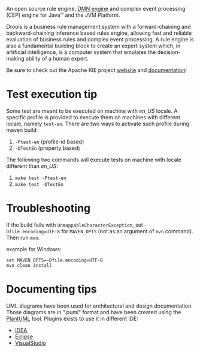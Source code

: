 <!--
  Licensed to the Apache Software Foundation (ASF) under one
  or more contributor license agreements.  See the NOTICE file
  distributed with this work for additional information
  regarding copyright ownership.  The ASF licenses this file
  to you under the Apache License, Version 2.0 (the
  "License"); you may not use this file except in compliance
  with the License.  You may obtain a copy of the License at

    http://www.apache.org/licenses/LICENSE-2.0

  Unless required by applicable law or agreed to in writing,
  software distributed under the License is distributed on an
  "AS IS" BASIS, WITHOUT WARRANTIES OR CONDITIONS OF ANY
  KIND, either express or implied.  See the License for the
  specific language governing permissions and limitations
  under the License.
  -->

An open source rule engine, [DMN engine](https://kie.apache.org/docs/components/drools/drools_dmn) and complex event processing (CEP) engine for Java™ and the JVM Platform.

Drools is a business rule management system with a forward-chaining and backward-chaining inference based rules engine, allowing fast and reliable evaluation of business rules and complex event processing. A rule engine is also a fundamental building block to create an expert system which, in artificial intelligence, is a computer system that emulates the decision-making ability of a human expert.

Be sure to check out the Apache KIE project [website](https://kie.apache.org/docs/components/drools/) and [documentation](https://kie.apache.org/docs/documentation/)!


Test execution tip
==================

Some test are meant to be executed on machine with _en_US_ locale.
A specific profile is provided to execute them on machines with different locale, namely `test-en`.
There are two ways to activate such profile during maven build:
1. `-Ptest-en` (profile-id based)
2. `-DTestEn` (property based)

The following two commands will execute tests on machine with locale different than _en_US_:

1. `make test -Ptest-en`
2. `make test -DTestEn`

Troubleshooting
================
If the build fails with `UnmappableCharacterException`, set `-Dfile.encoding=UTF-8` for `MAVEN_OPTS` (not as an argument of `mvn` command). Then run `mvn`.

example for Windows:
```shell
set MAVEN_OPTS=-Dfile.encoding=UTF-8
mvn clean install
```

Documenting tips
================

UML diagrams have been used for architectural and design documentation. Those diagrams are in ".puml" format and have been created using the [PlantUML](https://plantuml.com/https://plantuml.com/) tool.
Plugins exists to use it in different IDE:
* [IDEA](https://plugins.jetbrains.com/plugin/7017-plantuml-integration)
* [Eclipse](https://marketplace.eclipse.org/content/plantuml-plugin)
* [VisualStudio](https://marketplace.visualstudio.com/items?itemName=jebbs.plantuml)




